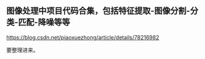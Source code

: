 
## 图像处理中项目代码合集，包括特征提取-图像分割-分类-匹配-降噪等等


https://blog.csdn.net/piaoxuezhong/article/details/78216982

要整理进来。
